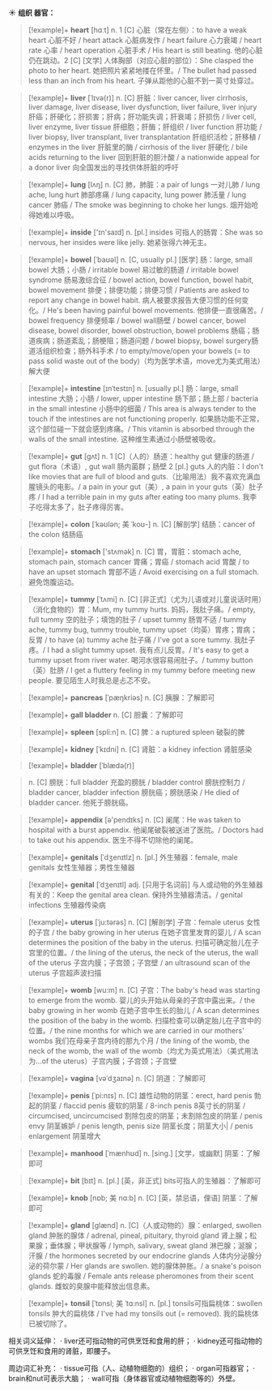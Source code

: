 ☀ <span class="category">**组织 器官：**</span>
>[!example]+ <span class="vocabulary">**heart**</span> [hɑːt] 
> <span class="definition">n. 1 [C] 心脏（常在左侧）：</span>to have a weak heart 心脏不好 / heart attack 心脏病发作 / heart failure 心力衰竭 / heart rate 心率 / heart operation 心脏手术 / His heart is still beating. 他的心脏仍在跳动。<span class="definition">2 [C] [文学] 人体胸部（对应心脏的部位）：</span>She clasped the photo to her heart. 她把照片紧紧地搂在怀里。/ The bullet had passed less than an inch from his heart. 子弹从距他的心脏不到一英寸处穿过。
           
>[!example]+ <span class="vocabulary">**liver**</span> [ˈlɪvə(r)]
> <span class="definition">n. [C] 肝脏：</span>liver cancer, liver cirrhosis, liver damage, liver disease, liver dysfunction, liver failure, liver injury 肝癌；肝硬化；肝损害；肝病；肝功能失调；肝衰竭；肝损伤 / liver cell, liver enzyme, liver tissue 肝细胞；肝酶；肝组织 / liver function 肝功能 / liver biopsy, liver transplant, liver transplantation 肝组织活检；肝移植 / enzymes in the liver 肝脏里的酶 / cirrhosis of the liver 肝硬化 / bile acids returning to the liver 回到肝脏的胆汁酸 / a nationwide appeal for a donor liver 向全国发出的寻找供体肝脏的呼吁

>[!example]+ <span class="vocabulary">**lung**</span> [lʌŋ] 
> <span class="definition">n. [C] 肺，肺脏：</span>a pair of lungs 一对儿肺 / lung ache, lung hurt 肺部疼痛 / lung capacity, lung power 肺活量 / lung cancer 肺癌 / The smoke was beginning to choke her lungs. 烟开始呛得她难以呼吸。

>[!example]+ <span class="vocabulary">**inside**</span> ['ɪn'saɪd] 
> <span class="definition">n. [pl.] insides 可指人的肠胃：</span>She was so nervous, her insides were like jelly. 她紧张得六神无主。
                     
>[!example]+ <span class="vocabulary">**bowel**</span> [ˈbaʊəl]
> <span class="definition">n. [C, usually pl.] [医学] 肠：</span>large, small bowel 大肠；小肠 / irritable bowel 易过敏的肠道 / irritable bowel syndrome 肠易激综合征 / bowel action, bowel function, bowel habit, bowel movement 排便；排便功能；排便习惯 / Patients are asked to report any change in bowel habit. 病人被要求报告大便习惯的任何变化。/ He's been having painful bowel movements. 他排便一直很痛苦。/ bowel frequency 排便频率 / bowel wall肠壁 / bowel cancer, bowel disease, bowel disorder, bowel obstruction, bowel problems 肠癌；肠道疾病；肠道紊乱；肠梗阻；肠道问题 / bowel biopsy, bowel surgery肠道活组织检查；肠外科手术 / to empty/move/open your bowels (= to pass solid waste out of the body)（均为医学术语，move尤为美式用法）解大便
           
>[!example]+ <span class="vocabulary">**intestine**</span> [ɪnˈtestɪn]
> <span class="definition">n. [usually pl.] 肠：</span>large, small intestine 大肠；小肠 / lower, upper intestine 肠下部；肠上部 / bacteria in the small intestine 小肠中的细菌 / This area is always tender to the touch if the intestines are not functioning properly. 如果肠功能不正常，这个部位碰一下就会感到疼痛。/ This vitamin is absorbed through the walls of the small intestine. 这种维生素通过小肠壁被吸收。

>[!example]+ <span class="vocabulary">**gut**</span> [gʌt]
> <span class="definition">n. 1 [C]（人的）肠道：</span>healthy gut 健康的肠道 / gut flora（术语）, gut wall 肠内菌群；肠壁 <span class="definition">2 [pl.] guts 人的内脏：</span>I don't like movies that are full of blood and guts.（比喻用法）我不喜欢充满血腥镜头的电影。/ a pain in your gut（美）, a pain in your guts（英）肚子疼 / I had a terrible pain in my guts after eating too many plums. 我李子吃得太多了，肚子疼得厉害。
           
>[!example]+ <span class="vocabulary">**colon**</span> [ˈkəʊlən; 美 ˈkoʊ-]
> <span class="definition">n. [C] [解剖学] 结肠：</span>cancer of the colon 结肠癌

>[!example]+ <span class="vocabulary">**stomach**</span> ['stʌmək] 
> <span class="definition">n. [C] 胃，胃脏：</span>stomach ache, stomach pain, stomach cancer 胃痛；胃癌 / stomach acid 胃酸 / to have an upset stomach 胃部不适 / Avoid exercising on a full stomach. 避免饱腹运动。
                      
>[!example]+ <span class="vocabulary">**tummy**</span> [ˈtʌmi]
> <span class="definition">n. [C] [非正式]（尤为儿语或对儿童说话时用）（消化食物的）胃：</span>Mum, my tummy hurts. 妈妈，我肚子痛。/ empty, full tummy 空的肚子；填饱的肚子 / upset tummy 肠胃不适 / tummy ache, tummy bug, tummy trouble, tummy upset（均英）胃疼；胃病；反胃 / to have (a) tummy ache 肚子痛 / I've got a sore tummy. 我肚子疼。/ I had a slight tummy upset. 我有点儿反胃。/ It's easy to get a tummy upset from river water. 喝河水很容易闹肚子。/ tummy button（英）肚脐 / I get a fluttery feeling in my tummy before meeting new people. 要见陌生人时我总是忐忑不安。

>[!example]+ <span class="vocabulary">**pancreas**</span> [ˈpæŋkriəs]
> <span class="definition">n. [C] 胰腺：</span>了解即可

>[!example]+ <span class="vocabulary">**gall bladder**</span>
> <span class="definition">n. [C] 胆囊：</span>了解即可
           
>[!example]+ <span class="vocabulary">**spleen**</span> [spli:n]
> <span class="definition">n. [C] 脾：</span>a ruptured spleen 破裂的脾
           
>[!example]+ <span class="vocabulary">**kidney**</span> [ˈkɪdni]
> <span class="definition">n. [C] 肾脏：</span>a kidney infection 肾脏感染
           

>[!example]+ <span class="vocabulary">**bladder**</span> [ˈblædə(r)]

> <span class="definition">n. [C] 膀胱：</span>full bladder 充盈的膀胱 / bladder control 膀胱控制力 / bladder cancer, bladder infection 膀胱癌；膀胱感染 / He died of bladder cancer. 他死于膀胱癌。

>[!example]+ <span class="vocabulary">**appendix**</span> [ə'pendɪks] 
> <span class="definition">n. [C] 阑尾：</span>He was taken to hospital with a burst appendix. 他阑尾破裂被送进了医院。/ Doctors had to take out his appendix. 医生不得不切除他的阑尾。
    
>[!example]+ <span class="vocabulary">**genitals**</span> [ˈdʒenɪtlz]
> <span class="definition">n. [pl.] 外生殖器：</span>female, male genitals 女性生殖器；男性生殖器
           
>[!example]+ <span class="vocabulary">**genital**</span> [ˈdʒenɪtl]
> <span class="definition">adj. [只用于名词前] 与人或动物的外生殖器有关的：</span>Keep the genital area clean. 保持外生殖器清洁。/ genital infections 生殖器传染病
           
>[!example]+ <span class="vocabulary">**uterus**</span> [ˈju:tərəs]
> <span class="definition">n. [C] [解剖学] 子宫：</span>female uterus 女性的子宫 / the baby growing in her uterus 在她子宫里发育的婴儿 / A scan determines the position of the baby in the uterus. 扫描可确定胎儿在子宫里的位置。/ the lining of the uterus, the neck of the uterus, the wall of the uterus 子宫内膜；子宫颈；子宫壁 / an ultrasound scan of the uterus 子宫超声波扫描
           
>[!example]+ <span class="vocabulary">**womb**</span> [wu:m]
> <span class="definition">n. [C] 子宫：</span>The baby's head was starting to emerge from the womb. 婴儿的头开始从母亲的子宫中露出来。/ the baby growing in her womb 在她子宫中生长的胎儿 / A scan determines the position of the baby in the womb. 扫描检查可以确定胎儿在子宫中的位置。/ the nine months for which we are carried in our mothers' wombs 我们在母亲子宫内待的那九个月 / the lining of the womb, the neck of the womb, the wall of the womb（均尤为英式用法）（美式用法为…of the uterus）子宫内膜；子宫颈；子宫壁

>[!example]+ <span class="vocabulary">**vagina**</span> [vəˈdʒaɪnə]
> <span class="definition">n. [C] 阴道：</span>了解即可

>[!example]+ <span class="vocabulary">**penis**</span> [ˈpi:nɪs]
> <span class="definition">n. [C] 雄性动物的阴茎：</span>erect, hard penis 勃起的阴茎 / flaccid penis 疲软的阴茎 / 8-inch penis 8英寸长的阴茎 / circumcised, uncircumcised 割除包皮的阴茎；未割除包皮的阴茎 / penis envy 阴茎嫉妒 / penis length, penis size 阴茎长度；阴茎大小| / penis enlargement 阴茎增大
         
>[!example]+ <span class="vocabulary">**manhood**</span> [ˈmænhʊd]
> <span class="definition">n. [sing.] [文学，或幽默] 阴茎：</span>了解即可
 
>[!example]+ <span class="vocabulary">**bit**</span> [bɪt] 
> <span class="definition">n. [pl.] [英，非正式] bits可指人的生殖器：</span>了解即可
      
>[!example]+ <span class="vocabulary">**knob**</span> [nɒb; 美 nɑ:b]
> <span class="definition">n. [C] [英，禁忌语，俚语] 阴茎：</span>了解即可

>[!example]+ <span class="vocabulary">**gland**</span> [glænd]
> <span class="definition">n. [C]（人或动物的）腺：</span>enlarged, swollen gland 肿胀的腺体 / adrenal, pineal, pituitary, thyroid gland 肾上腺；松果腺；垂体腺；甲状腺等 / lymph, salivary, sweat gland 淋巴腺；涎腺；汗腺 / the hormones secreted by our endocrine glands 人体内分泌腺分泌的荷尔蒙 / Her glands are swollen. 她的腺体肿胀。/ a snake's poison glands 蛇的毒腺 / Female ants release pheromones from their scent glands. 雌蚁的臭腺中能释放出信息素。
       
>[!example]+ <span class="vocabulary">**tonsil**</span> [ˈtɒnsl; 美 ˈtɑ:nsl]
> <span class="definition">n. [pl.] tonsils可指扁桃体：</span>swollen tonsils 肿大的扁桃体 / I've had my tonsils out (= removed). 我的扁桃体已被切除了。

相关词义延伸：
· liver还可指动物的可供烹饪和食用的肝；
· kidney还可指动物的可供烹饪和食用的肾脏，即腰子。

周边词汇补充：
· tissue可指（人、动植物细胞的）组织；
· organ可指器官；
· brain和nut可表示大脑；
· wall可指（身体器官或动植物细胞等的）外壁。



